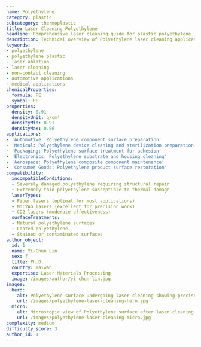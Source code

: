 ```yaml
---
name: Polyethylene
category: plastic
subcategory: thermoplastic
title: Laser Cleaning Polyethylene
headline: Comprehensive laser cleaning guide for plastic polyethylene
description: Technical overview of Polyethylene laser cleaning applications and parameters
keywords:
- polyethylene
- polyethylene plastic
- laser ablation
- laser cleaning
- non-contact cleaning
- automotive applications
- medical applications
chemicalProperties:
  formula: PE
  symbol: PE
properties:
  density: 0.91
  densityUnit: g/cm³
  densityMin: 0.91
  densityMax: 0.96
applications:
- 'Automotive: Polyethylene component surface preparation'
- 'Medical: Polyethylene device cleaning and sterilization preparation'
- 'Packaging: Polyethylene surface treatment for adhesion'
- 'Electronics: Polyethylene substrate and housing cleaning'
- 'Aerospace: Polyethylene composite component maintenance'
- 'Consumer Goods: Polyethylene product surface restoration'
compatibility:
  incompatibleConditions:
  - Severely damaged polyethylene requiring structural repair
  - Extremely thin polyethylene susceptible to thermal damage
  laserTypes:
  - Fiber lasers (optimal for most applications)
  - Nd:YAG lasers (excellent for precision work)
  - CO2 lasers (moderate effectiveness)
  surfaceTreatments:
  - Natural polyethylene surfaces
  - Coated polyethylene
  - Stained or contaminated surfaces
author_object:
  id: 1
  name: Yi-Chun Lin
  sex: f
  title: Ph.D.
  country: Taiwan
  expertise: Laser Materials Processing
  image: /images/author/yi-chun-lin.jpg
images:
  hero:
    alt: Polyethylene surface undergoing laser cleaning showing precise contamination removal
    url: /images/polyethylene-laser-cleaning-hero.jpg
  micro:
    alt: Microscopic view of Polyethylene surface after laser cleaning showing detailed surface structure
    url: /images/polyethylene-laser-cleaning-micro.jpg
complexity: medium
difficulty_score: 3
author_id: 1
---
```

